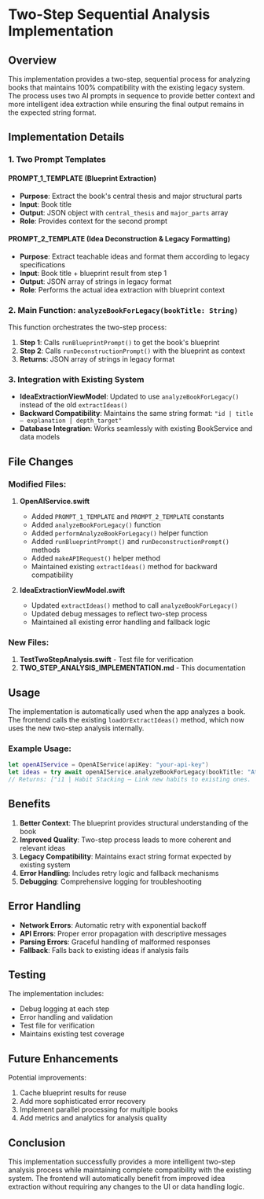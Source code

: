 # Two-Step Sequential Analysis Implementation

## Overview

This implementation provides a two-step, sequential process for analyzing books that maintains 100% compatibility with the existing legacy system. The process uses two AI prompts in sequence to provide better context and more intelligent idea extraction while ensuring the final output remains in the expected string format.

## Implementation Details

### 1. Two Prompt Templates

#### PROMPT_1_TEMPLATE (Blueprint Extraction)
- **Purpose**: Extract the book's central thesis and major structural parts
- **Input**: Book title
- **Output**: JSON object with `central_thesis` and `major_parts` array
- **Role**: Provides context for the second prompt

#### PROMPT_2_TEMPLATE (Idea Deconstruction & Legacy Formatting)
- **Purpose**: Extract teachable ideas and format them according to legacy specifications
- **Input**: Book title + blueprint result from step 1
- **Output**: JSON array of strings in legacy format
- **Role**: Performs the actual idea extraction with blueprint context

### 2. Main Function: `analyzeBookForLegacy(bookTitle: String)`

This function orchestrates the two-step process:

1. **Step 1**: Calls `runBlueprintPrompt()` to get the book's blueprint
2. **Step 2**: Calls `runDeconstructionPrompt()` with the blueprint as context
3. **Returns**: JSON array of strings in legacy format

### 3. Integration with Existing System

- **IdeaExtractionViewModel**: Updated to use `analyzeBookForLegacy()` instead of the old `extractIdeas()`
- **Backward Compatibility**: Maintains the same string format: `"id | title — explanation | depth_target"`
- **Database Integration**: Works seamlessly with existing BookService and data models

## File Changes

### Modified Files:
1. **OpenAIService.swift**
   - Added `PROMPT_1_TEMPLATE` and `PROMPT_2_TEMPLATE` constants
   - Added `analyzeBookForLegacy()` function
   - Added `performAnalyzeBookForLegacy()` helper function
   - Added `runBlueprintPrompt()` and `runDeconstructionPrompt()` methods
   - Added `makeAPIRequest()` helper method
   - Maintained existing `extractIdeas()` method for backward compatibility

2. **IdeaExtractionViewModel.swift**
   - Updated `extractIdeas()` method to call `analyzeBookForLegacy()`
   - Updated debug messages to reflect two-step process
   - Maintained all existing error handling and fallback logic

### New Files:
1. **TestTwoStepAnalysis.swift** - Test file for verification
2. **TWO_STEP_ANALYSIS_IMPLEMENTATION.md** - This documentation

## Usage

The implementation is automatically used when the app analyzes a book. The frontend calls the existing `loadOrExtractIdeas()` method, which now uses the new two-step analysis internally.

### Example Usage:
```swift
let openAIService = OpenAIService(apiKey: "your-api-key")
let ideas = try await openAIService.analyzeBookForLegacy(bookTitle: "Atomic Habits")
// Returns: ["i1 | Habit Stacking — Link new habits to existing ones. | 2", ...]
```

## Benefits

1. **Better Context**: The blueprint provides structural understanding of the book
2. **Improved Quality**: Two-step process leads to more coherent and relevant ideas
3. **Legacy Compatibility**: Maintains exact string format expected by existing system
4. **Error Handling**: Includes retry logic and fallback mechanisms
5. **Debugging**: Comprehensive logging for troubleshooting

## Error Handling

- **Network Errors**: Automatic retry with exponential backoff
- **API Errors**: Proper error propagation with descriptive messages
- **Parsing Errors**: Graceful handling of malformed responses
- **Fallback**: Falls back to existing ideas if analysis fails

## Testing

The implementation includes:
- Debug logging at each step
- Error handling and validation
- Test file for verification
- Maintains existing test coverage

## Future Enhancements

Potential improvements:
1. Cache blueprint results for reuse
2. Add more sophisticated error recovery
3. Implement parallel processing for multiple books
4. Add metrics and analytics for analysis quality

## Conclusion

This implementation successfully provides a more intelligent two-step analysis process while maintaining complete compatibility with the existing system. The frontend will automatically benefit from improved idea extraction without requiring any changes to the UI or data handling logic. 